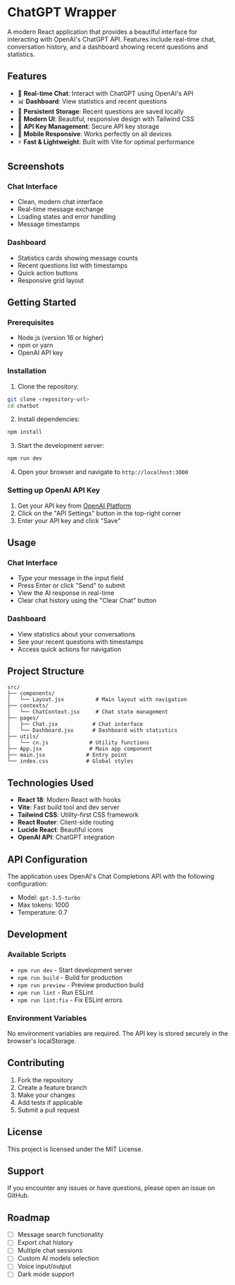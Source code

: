 # ChatGPT Wrapper

A modern React application that provides a beautiful interface for interacting with OpenAI's ChatGPT API. Features include real-time chat, conversation history, and a dashboard showing recent questions and statistics.

## Features

- 🤖 **Real-time Chat**: Interact with ChatGPT using OpenAI's API
- 📊 **Dashboard**: View statistics and recent questions
- 💾 **Persistent Storage**: Recent questions are saved locally
- 🎨 **Modern UI**: Beautiful, responsive design with Tailwind CSS
- 🔐 **API Key Management**: Secure API key storage
- 📱 **Mobile Responsive**: Works perfectly on all devices
- ⚡ **Fast & Lightweight**: Built with Vite for optimal performance

## Screenshots

### Chat Interface
- Clean, modern chat interface
- Real-time message exchange
- Loading states and error handling
- Message timestamps

### Dashboard
- Statistics cards showing message counts
- Recent questions list with timestamps
- Quick action buttons
- Responsive grid layout

## Getting Started

### Prerequisites

- Node.js (version 16 or higher)
- npm or yarn
- OpenAI API key

### Installation

1. Clone the repository:
```bash
git clone <repository-url>
cd chatbot
```

2. Install dependencies:
```bash
npm install
```

3. Start the development server:
```bash
npm run dev
```

4. Open your browser and navigate to `http://localhost:3000`

### Setting up OpenAI API Key

1. Get your API key from [OpenAI Platform](https://platform.openai.com/api-keys)
2. Click on the "API Settings" button in the top-right corner
3. Enter your API key and click "Save"

## Usage

### Chat Interface
- Type your message in the input field
- Press Enter or click "Send" to submit
- View the AI response in real-time
- Clear chat history using the "Clear Chat" button

### Dashboard
- View statistics about your conversations
- See your recent questions with timestamps
- Access quick actions for navigation

## Project Structure

```
src/
├── components/
│   └── Layout.jsx          # Main layout with navigation
├── contexts/
│   └── ChatContext.jsx     # Chat state management
├── pages/
│   ├── Chat.jsx           # Chat interface
│   └── Dashboard.jsx      # Dashboard with statistics
├── utils/
│   └── cn.js             # Utility functions
├── App.jsx               # Main app component
├── main.jsx             # Entry point
└── index.css            # Global styles
```

## Technologies Used

- **React 18**: Modern React with hooks
- **Vite**: Fast build tool and dev server
- **Tailwind CSS**: Utility-first CSS framework
- **React Router**: Client-side routing
- **Lucide React**: Beautiful icons
- **OpenAI API**: ChatGPT integration

## API Configuration

The application uses OpenAI's Chat Completions API with the following configuration:
- Model: `gpt-3.5-turbo`
- Max tokens: 1000
- Temperature: 0.7

## Development

### Available Scripts

- `npm run dev` - Start development server
- `npm run build` - Build for production
- `npm run preview` - Preview production build
- `npm run lint` - Run ESLint
- `npm run lint:fix` - Fix ESLint errors

### Environment Variables

No environment variables are required. The API key is stored securely in the browser's localStorage.

## Contributing

1. Fork the repository
2. Create a feature branch
3. Make your changes
4. Add tests if applicable
5. Submit a pull request

## License

This project is licensed under the MIT License.

## Support

If you encounter any issues or have questions, please open an issue on GitHub.

## Roadmap

- [ ] Message search functionality
- [ ] Export chat history
- [ ] Multiple chat sessions
- [ ] Custom AI models selection
- [ ] Voice input/output
- [ ] Dark mode support